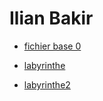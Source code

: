 # Ilian Bakir

* [fichier base 0](./bases0.html)

* [labyrinthe](./labyrinthe.html)

* [labyrinthe2](./labyrinthev2.html)
